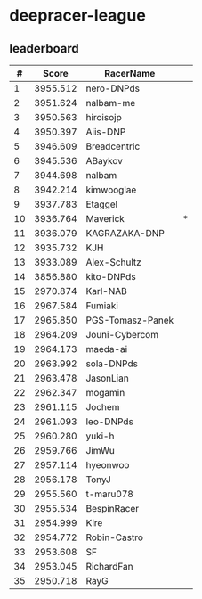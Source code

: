 # deepracer-league

## leaderboard

<!-- leaderboard -->
| # | Score | RacerName |   |
| - | ----- | --------- | - |
| 1 | 3955.512 | nero-DNPds | |
| 2 | 3951.624 | nalbam-me | |
| 3 | 3950.563 | hiroisojp | |
| 4 | 3950.397 | Aiis-DNP | |
| 5 | 3946.609 | Breadcentric | |
| 6 | 3945.536 | ABaykov | |
| 7 | 3944.698 | nalbam | |
| 8 | 3942.214 | kimwooglae | |
| 9 | 3937.783 | Etaggel | |
| 10 | 3936.764 | Maverick | * |
| 11 | 3936.079 | KAGRAZAKA-DNP | |
| 12 | 3935.732 | KJH | |
| 13 | 3933.089 | Alex-Schultz | |
| 14 | 3856.880 | kito-DNPds | |
| 15 | 2970.874 | Karl-NAB | |
| 16 | 2967.584 | Fumiaki | |
| 17 | 2965.850 | PGS-Tomasz-Panek | |
| 18 | 2964.209 | Jouni-Cybercom | |
| 19 | 2964.173 | maeda-ai | |
| 20 | 2963.992 | sola-DNPds | |
| 21 | 2963.478 | JasonLian | |
| 22 | 2962.347 | mogamin | |
| 23 | 2961.115 | Jochem | |
| 24 | 2961.093 | leo-DNPds | |
| 25 | 2960.280 | yuki-h | |
| 26 | 2959.766 | JimWu | |
| 27 | 2957.114 | hyeonwoo | |
| 28 | 2956.178 | TonyJ | |
| 29 | 2955.560 | t-maru078 | |
| 30 | 2955.534 | BespinRacer | |
| 31 | 2954.999 | Kire | |
| 32 | 2954.772 | Robin-Castro | |
| 33 | 2953.608 | SF | |
| 34 | 2953.045 | RichardFan | |
| 35 | 2950.718 | RayG | |

